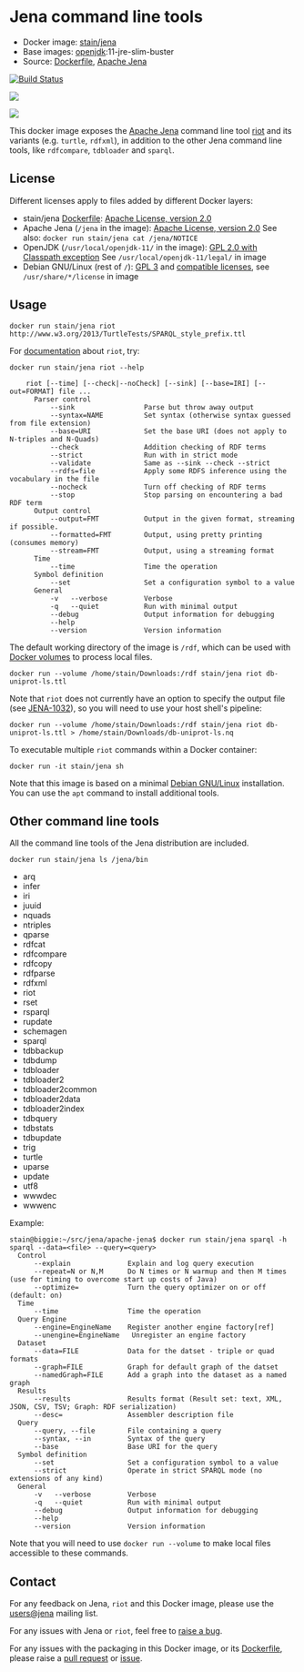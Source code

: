 # Jena command line tools

* Docker image: [stain/jena](https://hub.docker.com/r/stain/jena/)
* Base images: [openjdk](https://hub.docker.com/r/_/openjdk/):11-jre-slim-buster
* Source: [Dockerfile](https://github.com/stain/jena-docker/blob/master/jena/Dockerfile), [Apache Jena](http://jena.apache.org/download/)


[![Build Status](https://travis-ci.org/stain/jena-docker.svg)](https://travis-ci.org/stain/jena-docker)

[![](https://images.microbadger.com/badges/image/stain/jena.svg)](https://microbadger.com/images/stain/jena "stain/jena")

[![](https://images.microbadger.com/badges/version/stain/jena:3.14.0.svg)](https://github.com/stain/jena-docker/tree/master/jena "Jena 3.14.0")

This docker image exposes the [Apache Jena](https://jena.apache.org/)
command line tool [riot](https://jena.apache.org/documentation/io/#command-line-tools)
and its variants (e.g. `turtle`, `rdfxml`), in addition to the other Jena
command line tools, like `rdfcompare`, `tdbloader` and `sparql`.

## License

Different licenses apply to files added by different Docker layers:

* stain/jena [Dockerfile](https://github.com/stain/jena-docker/blob/master/jena/Dockerfile): [Apache License, version 2.0](https://www.apache.org/licenses/LICENSE-2.0)
* Apache Jena (`/jena` in the image): [Apache License, version 2.0](https://www.apache.org/licenses/LICENSE-2.0)
  See also: `docker run stain/jena cat /jena/NOTICE`
* OpenJDK (`/usr/local/openjdk-11/` in the image): [GPL 2.0 with Classpath exception](https://openjdk.java.net/legal/gplv2+ce.html)
  See `/usr/local/openjdk-11/legal/` in image
* Debian GNU/Linux (rest of `/`): [GPL 3](http://www.gnu.org/licenses/gpl-3.0) and [compatible licenses](https://www.debian.org/legal/licenses/), see `/usr/share/*/license` in image



## Usage

    docker run stain/jena riot http://www.w3.org/2013/TurtleTests/SPARQL_style_prefix.ttl

For [documentation](https://jena.apache.org/documentation/io/#command-line-tools)
about `riot`, try:

    docker run stain/jena riot --help

```
    riot [--time] [--check|--noCheck] [--sink] [--base=IRI] [--out=FORMAT] file ...
      Parser control
          --sink                 Parse but throw away output
          --syntax=NAME          Set syntax (otherwise syntax guessed from file extension)
          --base=URI             Set the base URI (does not apply to N-triples and N-Quads)
          --check                Addition checking of RDF terms
          --strict               Run with in strict mode
          --validate             Same as --sink --check --strict
          --rdfs=file            Apply some RDFS inference using the vocabulary in the file
          --nocheck              Turn off checking of RDF terms
          --stop                 Stop parsing on encountering a bad RDF term
      Output control
          --output=FMT           Output in the given format, streaming if possible.
          --formatted=FMT        Output, using pretty printing (consumes memory)
          --stream=FMT           Output, using a streaming format
      Time
          --time                 Time the operation
      Symbol definition
          --set                  Set a configuration symbol to a value
      General
          -v   --verbose         Verbose
          -q   --quiet           Run with minimal output
          --debug                Output information for debugging
          --help
          --version              Version information
```

The default working directory of the image is `/rdf`, which can be used with
[Docker volumes](https://docs.docker.com/userguide/dockervolumes/) to
process local files.

    docker run --volume /home/stain/Downloads:/rdf stain/jena riot db-uniprot-ls.ttl

Note that `riot` does not currently have an option to specify the
output file (see [JENA-1032](https://issues.apache.org/jira/browse/JENA-1032)),
so you will need to use your host shell's
pipeline:

    docker run --volume /home/stain/Downloads:/rdf stain/jena riot db-uniprot-ls.ttl > /home/stain/Downloads/db-uniprot-ls.nq

To executable multiple `riot` commands within a Docker container:

    docker run -it stain/jena sh

Note that this image is based on a minimal
[Debian GNU/Linux](https://www.debian.org/) installation. You can use
the `apt` command to install additional tools.


## Other command line tools

All the command line tools of the Jena distribution are included.

    docker run stain/jena ls /jena/bin

- arq
- infer
- iri
- juuid
- nquads
- ntriples
- qparse
- rdfcat
- rdfcompare
- rdfcopy
- rdfparse
- rdfxml
- riot
- rset
- rsparql
- rupdate
- schemagen
- sparql
- tdbbackup
- tdbdump
- tdbloader
- tdbloader2
- tdbloader2common
- tdbloader2data
- tdbloader2index
- tdbquery
- tdbstats
- tdbupdate
- trig
- turtle
- uparse
- update
- utf8
- wwwdec
- wwwenc

Example:

```
stain@biggie:~/src/jena/apache-jena$ docker run stain/jena sparql -h
sparql --data=<file> --query=<query>
  Control
      --explain              Explain and log query execution
      --repeat=N or N,M      Do N times or N warmup and then M times (use for timing to overcome start up costs of Java)
      --optimize=            Turn the query optimizer on or off (default: on)
  Time
      --time                 Time the operation
  Query Engine
      --engine=EngineName    Register another engine factory[ref]
      --unengine=EngineName   Unregister an engine factory
  Dataset
      --data=FILE            Data for the datset - triple or quad formats
      --graph=FILE           Graph for default graph of the datset
      --namedGraph=FILE      Add a graph into the dataset as a named graph
  Results
      --results              Results format (Result set: text, XML, JSON, CSV, TSV; Graph: RDF serialization)
      --desc=                Assembler description file
  Query
      --query, --file        File containing a query
      --syntax, --in         Syntax of the query
      --base                 Base URI for the query
  Symbol definition
      --set                  Set a configuration symbol to a value
      --strict               Operate in strict SPARQL mode (no extensions of any kind)
  General
      -v   --verbose         Verbose
      -q   --quiet           Run with minimal output
      --debug                Output information for debugging
      --help
      --version              Version information
```

Note that you will need to use `docker run --volume` to make local files accessible to these commands.

## Contact

For any feedback on Jena, `riot` and this Docker image, please use
the [users@jena](https://jena.apache.org/help_and_support/)
mailing list.

For any issues with Jena or `riot`, feel free to
[raise a bug](https://jena.apache.org/help_and_support/bugs_and_suggestions.html).


For any issues with the packaging in this Docker image, or
its [Dockerfile](https://github.com/stain/jena-docker/),
please raise a [pull request](https://github.com/stain/jena-docker/pulls) or
[issue](https://github.com/stain/jena-docker/issues).


